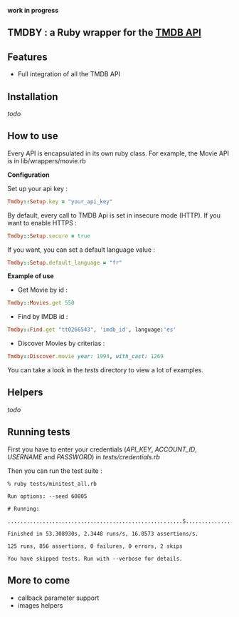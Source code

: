 **work in progress**

TMDBY : a Ruby wrapper for the [TMDB API](http://docs.themoviedb.apiary.io/)
---------------

Features
--------

- Full integration of all the TMDB API


Installation
------------
_todo_

How to use
----------

Every API is encapsulated in its own ruby class. For example, the Movie API is in lib/wrappers/movie.rb

**Configuration**

Set up your api key :

```ruby
Tmdby::Setup.key = "your_api_key"
```

By default, every call to TMDB Api is set in insecure mode (HTTP).
If you want to enable HTTPS :

```ruby
Tmdby::Setup.secure = true
```

If you want, you can set a default language value :

```ruby
Tmdby::Setup.default_language = "fr"
```

**Example of use**

- Get Movie by id :

 ```ruby
 Tmdby::Movies.get 550
 ```
- Find by IMDB id :

 ```ruby
 Tmdby::Find.get "tt0266543", 'imdb_id', language:'es'
 ```

- Discover Movies by criterias :

 ```ruby
 Tmdby::Discover.movie year: 1994, with_cast: 1269
 ```

You can take a look in the _tests_ directory to view a lot of examples.


Helpers
-------

_todo_

Running tests
-------------

First you have to enter your credentials (_API\_KEY_, _ACCOUNT\_ID_, _USERNAME_ and _PASSWORD_) in _tests/credentials.rb_

Then you can run the test suite :

```
% ruby tests/minitest_all.rb

Run options: --seed 60805

# Running:

.......................................................S...................................................................S.

Finished in 53.308930s, 2.3448 runs/s, 16.0573 assertions/s.

125 runs, 856 assertions, 0 failures, 0 errors, 2 skips

You have skipped tests. Run with --verbose for details.
```

More to come
------------

- callback parameter support
- images helpers
